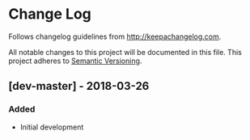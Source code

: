 Change Log
==========

Follows changelog guidelines from <http://keepachangelog.com>.

All notable changes to this project will be documented in this file.
This project adheres to [Semantic Versioning](http://semver.org/).

[dev-master] - 2018-03-26
---------------------

### Added
- Initial development
